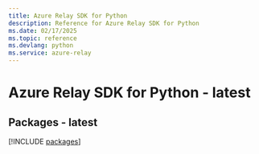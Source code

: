 ```yaml
---
title: Azure Relay SDK for Python
description: Reference for Azure Relay SDK for Python
ms.date: 02/17/2025
ms.topic: reference
ms.devlang: python
ms.service: azure-relay
---
```

# Azure Relay SDK for Python - latest
## Packages - latest
[!INCLUDE [packages](relay-index.md)]